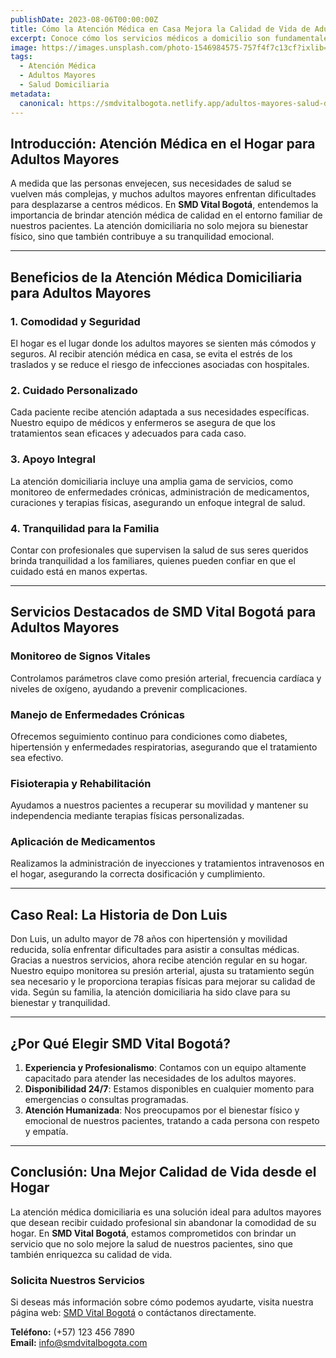 ```yaml
---
publishDate: 2023-08-06T00:00:00Z
title: Cómo la Atención Médica en Casa Mejora la Calidad de Vida de Adultos Mayores
excerpt: Conoce cómo los servicios médicos a domicilio son fundamentales para garantizar el bienestar de los adultos mayores, brindándoles seguridad y atención especializada en su entorno familiar.
image: https://images.unsplash.com/photo-1546984575-757f4f7c13cf?ixlib=rb-4.0.3&ixid=M3wxMjA3fDB8MHxwaG90by1wYWdlfHx8fGVufDB8fHx8fA%3D%3D&auto=format&fit=crop&w=2070&q=80
tags:
  - Atención Médica
  - Adultos Mayores
  - Salud Domiciliaria
metadata:
  canonical: https://smdvitalbogota.netlify.app/adultos-mayores-salud-domiciliaria
---
```


## Introducción: Atención Médica en el Hogar para Adultos Mayores

A medida que las personas envejecen, sus necesidades de salud se vuelven más complejas, y muchos adultos mayores enfrentan dificultades para desplazarse a centros médicos. En **SMD Vital Bogotá**, entendemos la importancia de brindar atención médica de calidad en el entorno familiar de nuestros pacientes. La atención domiciliaria no solo mejora su bienestar físico, sino que también contribuye a su tranquilidad emocional.

---

## Beneficios de la Atención Médica Domiciliaria para Adultos Mayores

### **1. Comodidad y Seguridad**
El hogar es el lugar donde los adultos mayores se sienten más cómodos y seguros. Al recibir atención médica en casa, se evita el estrés de los traslados y se reduce el riesgo de infecciones asociadas con hospitales.

### **2. Cuidado Personalizado**
Cada paciente recibe atención adaptada a sus necesidades específicas. Nuestro equipo de médicos y enfermeros se asegura de que los tratamientos sean eficaces y adecuados para cada caso.

### **3. Apoyo Integral**
La atención domiciliaria incluye una amplia gama de servicios, como monitoreo de enfermedades crónicas, administración de medicamentos, curaciones y terapias físicas, asegurando un enfoque integral de salud.

### **4. Tranquilidad para la Familia**
Contar con profesionales que supervisen la salud de sus seres queridos brinda tranquilidad a los familiares, quienes pueden confiar en que el cuidado está en manos expertas.

---

## Servicios Destacados de SMD Vital Bogotá para Adultos Mayores

### **Monitoreo de Signos Vitales**
Controlamos parámetros clave como presión arterial, frecuencia cardíaca y niveles de oxígeno, ayudando a prevenir complicaciones.

### **Manejo de Enfermedades Crónicas**
Ofrecemos seguimiento continuo para condiciones como diabetes, hipertensión y enfermedades respiratorias, asegurando que el tratamiento sea efectivo.

### **Fisioterapia y Rehabilitación**
Ayudamos a nuestros pacientes a recuperar su movilidad y mantener su independencia mediante terapias físicas personalizadas.

### **Aplicación de Medicamentos**
Realizamos la administración de inyecciones y tratamientos intravenosos en el hogar, asegurando la correcta dosificación y cumplimiento.

---

## Caso Real: La Historia de Don Luis

Don Luis, un adulto mayor de 78 años con hipertensión y movilidad reducida, solía enfrentar dificultades para asistir a consultas médicas. Gracias a nuestros servicios, ahora recibe atención regular en su hogar. Nuestro equipo monitorea su presión arterial, ajusta su tratamiento según sea necesario y le proporciona terapias físicas para mejorar su calidad de vida. Según su familia, la atención domiciliaria ha sido clave para su bienestar y tranquilidad.

---

## ¿Por Qué Elegir SMD Vital Bogotá?

1. **Experiencia y Profesionalismo**: Contamos con un equipo altamente capacitado para atender las necesidades de los adultos mayores.
2. **Disponibilidad 24/7**: Estamos disponibles en cualquier momento para emergencias o consultas programadas.
3. **Atención Humanizada**: Nos preocupamos por el bienestar físico y emocional de nuestros pacientes, tratando a cada persona con respeto y empatía.

---

## Conclusión: Una Mejor Calidad de Vida desde el Hogar

La atención médica domiciliaria es una solución ideal para adultos mayores que desean recibir cuidado profesional sin abandonar la comodidad de su hogar. En **SMD Vital Bogotá**, estamos comprometidos con brindar un servicio que no solo mejore la salud de nuestros pacientes, sino que también enriquezca su calidad de vida.

### **Solicita Nuestros Servicios**
Si deseas más información sobre cómo podemos ayudarte, visita nuestra página web: [SMD Vital Bogotá](https://smdvitalbogota.netlify.app/) o contáctanos directamente.

**Teléfono:** (+57) 123 456 7890  
**Email:** info@smdvitalbogota.com
